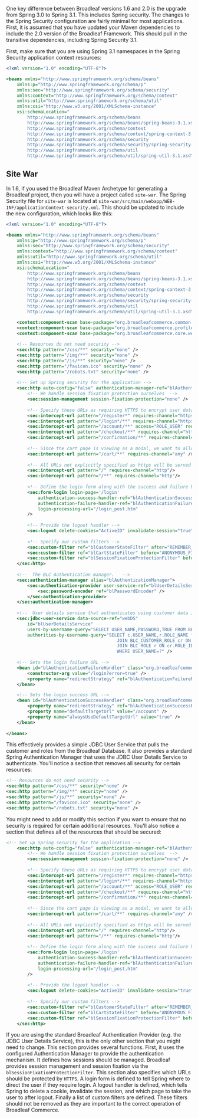 One key difference between Broadleaf versions 1.6 and 2.0 is the upgrade from Spring 3.0 to Spring 3.1.  This includes Spring security.  The changes to the Spring Security configuration are fairly minimal for most applications.  First, it is assumed that you have updated your Maven dependencies to include the 2.0 version of the Broadleaf Framework.  This should pull in the transitive dependencies, including Spring Security 3.1.

First, make sure that you are using Spring 3.1 namespaces in the Spring Security application context resources:
```xml
<?xml version="1.0" encoding="UTF-8"?>

<beans xmlns="http://www.springframework.org/schema/beans"
	xmlns:p="http://www.springframework.org/schema/p"
    xmlns:sec="http://www.springframework.org/schema/security"
    xmlns:context="http://www.springframework.org/schema/context"
    xmlns:util="http://www.springframework.org/schema/util"
	xmlns:xsi="http://www.w3.org/2001/XMLSchema-instance"
	xsi:schemaLocation="
    	http://www.springframework.org/schema/beans
    	http://www.springframework.org/schema/beans/spring-beans-3.1.xsd
    	http://www.springframework.org/schema/context
    	http://www.springframework.org/schema/context/spring-context-3.1.xsd
    	http://www.springframework.org/schema/security
    	http://www.springframework.org/schema/security/spring-security-3.1.xsd
    	http://www.springframework.org/schema/util
    	http://www.springframework.org/schema/util/spring-util-3.1.xsd">
```

## Site War
In 1.6, if you used the Broadleaf Maven Archetype for generating a Broadleaf project, then you will have a project called `site-war`.  The Spring Security file for `site-war` is located at `site-war/src/main/webapp/WEB-INF/applicationContext-security.xml`.  This should be updated to include the new configuration, which looks like this:
```xml
<?xml version="1.0" encoding="UTF-8"?>

<beans xmlns="http://www.springframework.org/schema/beans"
	xmlns:p="http://www.springframework.org/schema/p"
    xmlns:sec="http://www.springframework.org/schema/security"
    xmlns:context="http://www.springframework.org/schema/context"
    xmlns:util="http://www.springframework.org/schema/util"
	xmlns:xsi="http://www.w3.org/2001/XMLSchema-instance"
	xsi:schemaLocation="
    	http://www.springframework.org/schema/beans
    	http://www.springframework.org/schema/beans/spring-beans-3.1.xsd
    	http://www.springframework.org/schema/context
    	http://www.springframework.org/schema/context/spring-context-3.1.xsd
    	http://www.springframework.org/schema/security
    	http://www.springframework.org/schema/security/spring-security-3.1.xsd
    	http://www.springframework.org/schema/util
    	http://www.springframework.org/schema/util/spring-util-3.1.xsd">

    <context:component-scan base-package="org.broadleafcommerce.common.web.security"/>
    <context:component-scan base-package="org.broadleafcommerce.profile.web.core.security"/>
    <context:component-scan base-package="org.broadleafcommerce.core.web.order.security"/>
    
    <!-- Resources do not need security -->
	<sec:http pattern="/css/**" security="none" />
	<sec:http pattern="/img/**" security="none" />
	<sec:http pattern="/js/**" security="none" />       
	<sec:http pattern="/favicon.ico" security="none" />       
	<sec:http pattern="/robots.txt" security="none" />       
	
	<!-- Set up Spring security for the application -->
	<sec:http auto-config="false" authentication-manager-ref="blAuthenticationManager" >
		<!-- We handle session fixation protection ourselves  -->
	    <sec:session-management session-fixation-protection="none" />
	    
		<!-- Specify these URLs as requiring HTTPS to encrypt user data  -->
		<sec:intercept-url pattern="/register*" requires-channel="https" />
		<sec:intercept-url pattern="/login*/**" requires-channel="https"  />
		<sec:intercept-url pattern="/account/**" access="ROLE_USER" requires-channel="https" />
		<sec:intercept-url pattern="/checkout/**" requires-channel="https" />
		<sec:intercept-url pattern="/confirmation/**" requires-channel="https" />
		
		<!-- Since the cart page is viewing as a modal, we want to allow it on any page -->
		<sec:intercept-url pattern="/cart/**" requires-channel="any" />
		
		<!-- All URLs not explicitly specified as https will be served under http -->
        <sec:intercept-url pattern="/" requires-channel="http"/>
        <sec:intercept-url pattern="/**" requires-channel="http"/>
		
		<!-- Define the login form along with the success and failure handlers -->
		<sec:form-login login-page='/login'
			authentication-success-handler-ref="blAuthenticationSuccessHandler"
			authentication-failure-handler-ref="blAuthenticationFailureHandler"
			login-processing-url="/login_post.htm" 
		/>
		
		<!-- Provide the logout handler -->
		<sec:logout delete-cookies="ActiveID" invalidate-session="true" logout-url="/logout"/>
		
		<!-- Specify our custom filters -->
		<sec:custom-filter ref="blCustomerStateFilter" after="REMEMBER_ME_FILTER"/>
		<sec:custom-filter ref="blCartStateFilter" before="ANONYMOUS_FILTER"/>
		<sec:custom-filter ref="blSessionFixationProtectionFilter" before="SESSION_MANAGEMENT_FILTER"/>
	</sec:http>
	
	<!--  The BLC Authentication manager.   -->
	<sec:authentication-manager alias="blAuthenticationManager">
		<sec:authentication-provider user-service-ref="blUserDetailsService">
			<sec:password-encoder ref="blPasswordEncoder" />
		</sec:authentication-provider>
	</sec:authentication-manager>
	
    <!--  User details service that authenticates using customer data in the database. -->
	<sec:jdbc-user-service data-source-ref="webDS"
		id="blUserDetailsService"
		users-by-username-query="SELECT USER_NAME,PASSWORD,TRUE FROM BLC_CUSTOMER WHERE USER_NAME=?"
		authorities-by-username-query="SELECT c.USER_NAME,r.ROLE_NAME from BLC_CUSTOMER c 
	                                      JOIN BLC_CUSTOMER_ROLE cr ON c.CUSTOMER_ID = cr.CUSTOMER_ID 
	                                      JOIN BLC_ROLE r ON cr.ROLE_ID = r.ROLE_ID 
	                                      WHERE USER_NAME=?" />
	                                      
    <!-- Sets the login failure URL -->
	<bean id="blAuthenticationFailureHandler" class="org.broadleafcommerce.common.security.BroadleafAuthenticationFailureHandler">
		<constructor-arg value="/login?error=true" />
		<property name="redirectStrategy" ref="blAuthenticationFailureRedirectStrategy" />
	</bean>

    <!-- Sets the login success URL -->
	<bean id="blAuthenticationSuccessHandler" class="org.broadleafcommerce.core.web.order.security.BroadleafAuthenticationSuccessHandler">
		<property name="redirectStrategy" ref="blAuthenticationSuccessRedirectStrategy" />
		<property name="defaultTargetUrl" value="/account" />
		<property name="alwaysUseDefaultTargetUrl" value="true" />
	</bean>
	
</beans>
```
This effectively provides a simple JDBC User Service that pulls the customer and roles from the Broadleaf Database.  It also provides a standard Spring Authentication Manager that uses the JDBC User Details Service to authenticate.  You'll notice a section that removes all security for certain resources:
```xml
<!-- Resources do not need security -->
<sec:http pattern="/css/**" security="none" />
<sec:http pattern="/img/**" security="none" />
<sec:http pattern="/js/**" security="none" />       
<sec:http pattern="/favicon.ico" security="none" />       
<sec:http pattern="/robots.txt" security="none" />
```
You might need to add or modify this section if you want to ensure that no security is required for certain additional resources.  You'll also notice a section that defines all of the resources that should be secured:
```xml
<!-- Set up Spring security for the application -->
	<sec:http auto-config="false" authentication-manager-ref="blAuthenticationManager" >
		<!-- We handle session fixation protection ourselves  -->
	    <sec:session-management session-fixation-protection="none" />
	    
		<!-- Specify these URLs as requiring HTTPS to encrypt user data  -->
		<sec:intercept-url pattern="/register*" requires-channel="https" />
		<sec:intercept-url pattern="/login*/**" requires-channel="https"  />
		<sec:intercept-url pattern="/account/**" access="ROLE_USER" requires-channel="https" />
		<sec:intercept-url pattern="/checkout/**" requires-channel="https" />
		<sec:intercept-url pattern="/confirmation/**" requires-channel="https" />
		
		<!-- Since the cart page is viewing as a modal, we want to allow it on any page -->
		<sec:intercept-url pattern="/cart/**" requires-channel="any" />
		
		<!-- All URLs not explicitly specified as https will be served under http -->
        <sec:intercept-url pattern="/" requires-channel="http"/>
        <sec:intercept-url pattern="/**" requires-channel="http"/>
		
		<!-- Define the login form along with the success and failure handlers -->
		<sec:form-login login-page='/login'
			authentication-success-handler-ref="blAuthenticationSuccessHandler"
			authentication-failure-handler-ref="blAuthenticationFailureHandler"
			login-processing-url="/login_post.htm" 
		/>
		
		<!-- Provide the logout handler -->
		<sec:logout delete-cookies="ActiveID" invalidate-session="true" logout-url="/logout"/>
		
		<!-- Specify our custom filters -->
		<sec:custom-filter ref="blCustomerStateFilter" after="REMEMBER_ME_FILTER"/>
		<sec:custom-filter ref="blCartStateFilter" before="ANONYMOUS_FILTER"/>
		<sec:custom-filter ref="blSessionFixationProtectionFilter" before="SESSION_MANAGEMENT_FILTER"/>
	</sec:http>
```
If you are using the standard Broadleaf Authentication Provider (e.g. the JDBC User Details Service), this is the only other section that you might need to change.  This section provides several functions. First, it uses the configured Authentication Manager to provide the authentication mechanism.  It defines how sessions should be managed.  Broadleaf provides session management and session fixation via the `blSessionFixationProtectionFilter`.  This section also specifies which URLs should be protected by `HTTPS`.  A login form is defined to tell Spring where to direct the user if they require login.  A logout handler is defined, which tells Spring to delete a cookie, invalidate the session, and which page to take the user to after logout.  Finally a list of custom filters are defined.  These filters should not be removed as they are important to the correct operation of Broadleaf Commerce.

